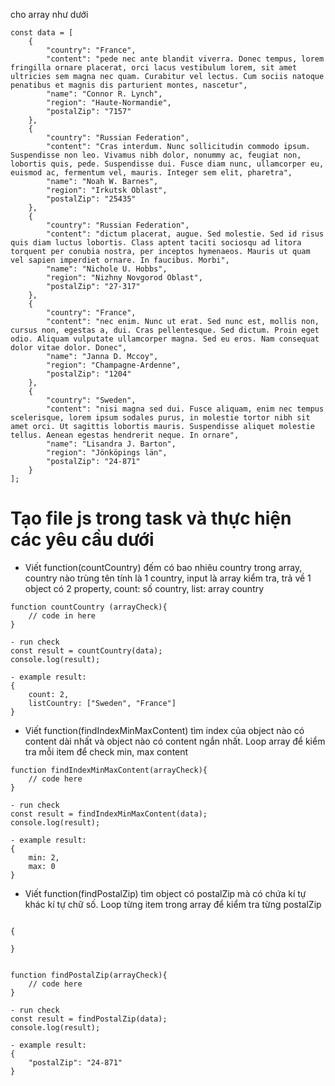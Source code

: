 cho array như dưới

```
const data = [
	{
		"country": "France",
		"content": "pede nec ante blandit viverra. Donec tempus, lorem fringilla ornare placerat, orci lacus vestibulum lorem, sit amet ultricies sem magna nec quam. Curabitur vel lectus. Cum sociis natoque penatibus et magnis dis parturient montes, nascetur",
		"name": "Connor R. Lynch",
		"region": "Haute-Normandie",
		"postalZip": "7157"
	},
	{
		"country": "Russian Federation",
		"content": "Cras interdum. Nunc sollicitudin commodo ipsum. Suspendisse non leo. Vivamus nibh dolor, nonummy ac, feugiat non, lobortis quis, pede. Suspendisse dui. Fusce diam nunc, ullamcorper eu, euismod ac, fermentum vel, mauris. Integer sem elit, pharetra",
		"name": "Noah W. Barnes",
		"region": "Irkutsk Oblast",
		"postalZip": "25435"
	},
	{
		"country": "Russian Federation",
		"content": "dictum placerat, augue. Sed molestie. Sed id risus quis diam luctus lobortis. Class aptent taciti sociosqu ad litora torquent per conubia nostra, per inceptos hymenaeos. Mauris ut quam vel sapien imperdiet ornare. In faucibus. Morbi",
		"name": "Nichole U. Hobbs",
		"region": "Nizhny Novgorod Oblast",
		"postalZip": "27-317"
	},
	{
		"country": "France",
		"content": "nec enim. Nunc ut erat. Sed nunc est, mollis non, cursus non, egestas a, dui. Cras pellentesque. Sed dictum. Proin eget odio. Aliquam vulputate ullamcorper magna. Sed eu eros. Nam consequat dolor vitae dolor. Donec",
		"name": "Janna D. Mccoy",
		"region": "Champagne-Ardenne",
		"postalZip": "1204"
	},
	{
		"country": "Sweden",
		"content": "nisi magna sed dui. Fusce aliquam, enim nec tempus scelerisque, lorem ipsum sodales purus, in molestie tortor nibh sit amet orci. Ut sagittis lobortis mauris. Suspendisse aliquet molestie tellus. Aenean egestas hendrerit neque. In ornare",
		"name": "Lisandra J. Barton",
		"region": "Jönköpings län",
		"postalZip": "24-871"
	}
];

```

# Tạo file js trong task và thực hiện các yêu cầu dưới

- Viết function(countCountry) đếm có bao nhiêu country trong array, country nào trùng tên tính là 1 country, input là array kiểm tra, trả về 1 object có 2 property, count: số country, list: array country

```
function countCountry (arrayCheck){
	// code in here
}

- run check
const result = countCountry(data);
console.log(result);

- example result:
{
	count: 2,
	listCountry: ["Sweden", "France"]
}
```

- Viết function(findIndexMinMaxContent) tìm index của object nào có content dài nhất và object nào có content ngắn nhất. Loop array để kiểm tra mỗi item để check min, max content 

```
function findIndexMinMaxContent(arrayCheck){
	// code here
}

- run check
const result = findIndexMinMaxContent(data);
console.log(result);

- example result:
{
	min: 2,
	max: 0
}
```

- Viết function(findPostalZip) tìm object có postalZip mà có chứa kí tự khác kí tự chữ số. Loop từng item trong array để kiểm tra từng postalZip 

```

{
	
}


function findPostalZip(arrayCheck){
	// code here
}

- run check
const result = findPostalZip(data);
console.log(result);

- example result:
{
	"postalZip": "24-871"
}

```
